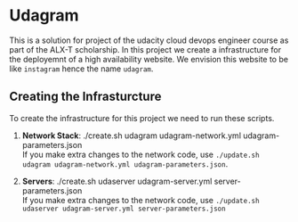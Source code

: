 # Udagram

This is a solution for project of the udacity cloud devops engineer course as part of the ALX-T scholarship. In this project we create a infrastructure for the deployemnt of a high availability website. We envision this website to be like `instagram` hence the name `udagram`.

## Creating the Infrasturcture

To create the infrastructure for this project we need to run these scripts.

1. **Network Stack**: ./create.sh udagram udagram-network.yml udagram-parameters.json \
   If you make extra changes to the network code, use `./update.sh udagram udagram-network.yml udagram-parameters.json`.

2. **Servers**: ./create.sh udaserver udagram-server.yml server-parameters.json \
   If you make extra changes to the network code, use `./update.sh udaserver udagram-server.yml server-parameters.json`
